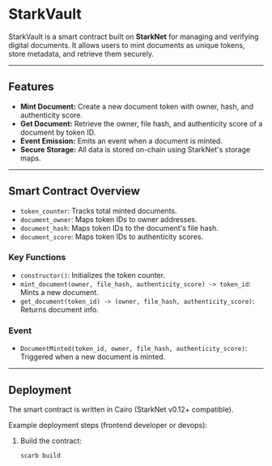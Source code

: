 # StarkVault

StarkVault is a smart contract built on **StarkNet** for managing and verifying digital documents. It allows users to mint documents as unique tokens, store metadata, and retrieve them securely.

---

## Features

- **Mint Document:** Create a new document token with owner, hash, and authenticity score.
- **Get Document:** Retrieve the owner, file hash, and authenticity score of a document by token ID.
- **Event Emission:** Emits an event when a document is minted.
- **Secure Storage:** All data is stored on-chain using StarkNet's storage maps.

---

## Smart Contract Overview

- `token_counter`: Tracks total minted documents.
- `document_owner`: Maps token IDs to owner addresses.
- `document_hash`: Maps token IDs to the document's file hash.
- `document_score`: Maps token IDs to authenticity scores.

### Key Functions

- `constructor()`: Initializes the token counter.
- `mint_document(owner, file_hash, authenticity_score) -> token_id`: Mints a new document.
- `get_document(token_id) -> (owner, file_hash, authenticity_score)`: Returns document info.

### Event

- `DocumentMinted(token_id, owner, file_hash, authenticity_score)`: Triggered when a new document is minted.

---

## Deployment

The smart contract is written in Cairo (StarkNet v0.12+ compatible).  

Example deployment steps (frontend developer or devops):

1. Build the contract:  
   ```bash
   scarb build
